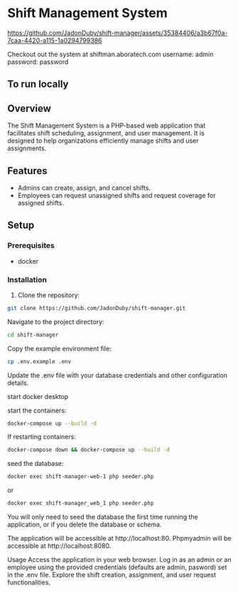 # Shift Management System



https://github.com/JadonDuby/shift-manager/assets/35384406/a3b67f0a-7caa-4420-a115-1a0294799386




Checkout out the system at shiftman.aboratech.com
username: admin
password: password
## To run locally
## Overview

The Shift Management System is a PHP-based web application that facilitates shift scheduling, assignment, and user management. It is designed to help organizations efficiently manage shifts and user assignments.

## Features

- Admins can create, assign, and cancel shifts.
- Employees can request unassigned shifts and request coverage for assigned shifts.

## Setup

### Prerequisites

- docker

### Installation

1. Clone the repository:

```bash
git clone https://github.com/JadonDuby/shift-manager.git
```
Navigate to the project directory:
```bash
cd shift-manager
```
Copy the example environment file:
```bash
cp .env.example .env
```
Update the .env file with your database credentials and other configuration details.

start docker desktop

start the containers:
```bash
docker-compose up --build -d
```

If restarting containers:
```bash
docker-compose down && docker-compose up --build -d
```

seed the database:
```bash
docker exec shift-manager-web-1 php seeder.php
```
or 
```bash
docker exec shift-manager_web_1 php seeder.php
```
You will only need to seed the database the first time running the application, or if you delete the database or schema.

The application will be accessible at http://localhost:80.
Phpmyadmin will be accessible at http://localhost:8080.

Usage
Access the application in your web browser.
Log in as an admin or an employee using the provided credentials (defaults are admin, pasword) set in the .env file.
Explore the shift creation, assignment, and user request functionalities.

